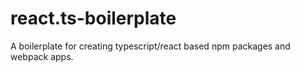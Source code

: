 # react.ts-boilerplate

A boilerplate for creating typescript/react based npm packages and webpack apps.
